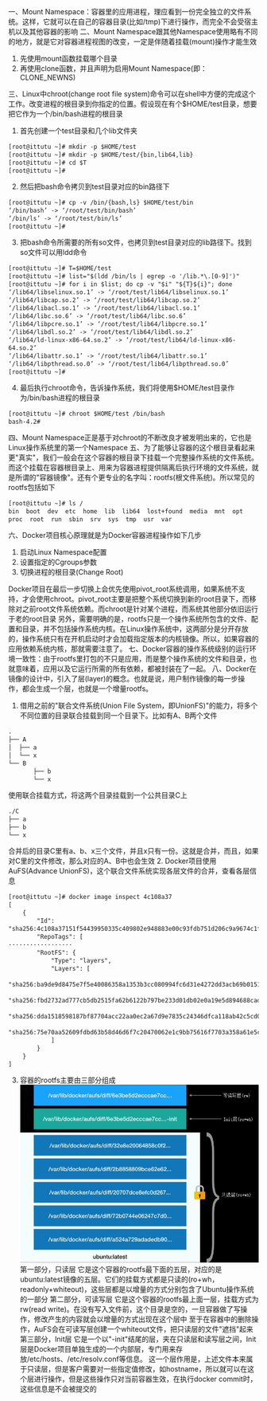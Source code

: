 一、Mount Namespace：容器里的应用进程，理应看到一份完全独立的文件系统。这样，它就可以在自己的容器目录(比如/tmp)下进行操作，而完全不会受宿主机以及其他容器的影响
二、Mount Namespace跟其他Namespace使用略有不同的地方，就是它对容器进程视图的改变，一定是伴随着挂载(mount)操作才能生效
1. 先使用mount函数挂载哪个目录
2. 再使用clone函数，并且声明为启用Mount Namespace(即：CLONE_NEWNS)

三、Linux中chroot(change root file system)命令可以在shell中方便的完成这个工作。改变进程的根目录到你指定的位置。假设现在有个$HOME/test目录，想要把它作为一个/bin/bash进程的根目录
1. 首先创建一个test目录和几个lib文件夹
```
[root@ittutu ~]# mkdir -p $HOME/test
[root@ittutu ~]# mkdir -p $HOME/test/{bin,lib64,lib}
[root@ittutu ~]# cd $T
[root@ittutu ~]# 
```
2. 然后把bash命令拷贝到test目录对应的bin路径下
```
[root@ittutu ~]# cp -v /bin/{bash,ls} $HOME/test/bin
‘/bin/bash’ -> ‘/root/test/bin/bash’
‘/bin/ls’ -> ‘/root/test/bin/ls’
[root@ittutu ~]# 
```
3. 把bash命令所需要的所有so文件，也拷贝到test目录对应的lib路径下。找到so文件可以用ldd命令
```
[root@ittutu ~]# T=$HOME/test
[root@ittutu ~]# list="$(ldd /bin/ls | egrep -o '/lib.*\.[0-9]')"
[root@ittutu ~]# for i in $list; do cp -v "$i" "${T}${i}"; done
‘/lib64/libselinux.so.1’ -> ‘/root/test/lib64/libselinux.so.1’
‘/lib64/libcap.so.2’ -> ‘/root/test/lib64/libcap.so.2’
‘/lib64/libacl.so.1’ -> ‘/root/test/lib64/libacl.so.1’
‘/lib64/libc.so.6’ -> ‘/root/test/lib64/libc.so.6’
‘/lib64/libpcre.so.1’ -> ‘/root/test/lib64/libpcre.so.1’
‘/lib64/libdl.so.2’ -> ‘/root/test/lib64/libdl.so.2’
‘/lib64/ld-linux-x86-64.so.2’ -> ‘/root/test/lib64/ld-linux-x86-64.so.2’
‘/lib64/libattr.so.1’ -> ‘/root/test/lib64/libattr.so.1’
‘/lib64/libpthread.so.0’ -> ‘/root/test/lib64/libpthread.so.0’
[root@ittutu ~]#
```
4. 最后执行chroot命令，告诉操作系统，我们将使用$HOME/test目录作为/bin/bash进程的根目录
```
[root@ittutu ~]# chroot $HOME/test /bin/bash              
bash-4.2# 
```

四、Mount Namespace正是基于对chroot的不断改良才被发明出来的，它也是Linux操作系统里的第一个Namespace
五、为了能够让容器的这个根目录看起来更"真实"，我们一般会在这个容器的根目录下挂载一个完整操作系统的文件系统。而这个挂载在容器根目录上、用来为容器进程提供隔离后执行环境的文件系统，就是所谓的"容器镜像"。还有个更专业的名字叫：rootfs(根文件系统)。所以常见的rootfs包括如下
```
[root@ittutu ~]# ls /
bin  boot  dev  etc  home  lib  lib64  lost+found  media  mnt  opt  proc  root  run  sbin  srv  sys  tmp  usr  var
```
六、Docker项目核心原理就是为Docker容器进程操作如下几步
1. 启动Linux Namespace配置
2. 设置指定的Cgroups参数
3. 切换进程的根目录(Change Root)

Docker项目在最后一步切换上会优先使用pivot_root系统调用，如果系统不支持，才会使用chroot。pivot_root主要是把整个系统切换到新的root目录下，而移除对之前root文件系统依赖。而chroot是针对某个进程，而系统其他部分依旧运行于老的root目录
另外，需要明确的是，rootfs只是一个操作系统所包含的文件、配置和目录，并不包括操作系统内核。在Linux操作系统中，这两部分是分开存放的，操作系统只有在开机启动时才会加载指定版本的内核镜像。所以，如果容器的应用依赖系统内核，那就需要注意了。
七、Docker容器的操作系统级别的运行环境一致性：由于rootfs里打包的不只是应用，而是整个操作系统的文件和目录，也就意味着，应用以及它运行所需的所有依赖，都被封装在了一起。
八、Docker在镜像的设计中，引入了层(layer)的概念。也就是说，用户制作镜像的每一步操作，都会生成一个层，也就是一个增量rootfs。
1. 借用之前的"联合文件系统(Union File System，即UnionFS)"的能力，将多个不同位置的目录联合挂载到同一个目录下。比如有A、B两个文件
```
.
├── A
│  ├── a
│  └── x
└── B
       ├── b
       └── x
```
使用联合挂载方式，将这两个目录挂载到一个公共目录C上
```
./C
├── a
├── b
└── x
```
合并后的目录C里有a、b、x三个文件，并且x只有一份。这就是合并，而且，如果对C里的文件修改，那么对应的A、B中也会生效
2. Docker项目使用AuFS(Advance UnionFS)，这个联合文件系统实现各层文件的合并，查看各层信息
```
[root@ittutu ~]# docker image inspect 4c108a37
[
    {
        "Id": "sha256:4c108a37151f54439950335c409802e948883e00c93fdb751d206c9a9674c1f6",
        "RepoTags": [
··················
        "RootFS": {
            "Type": "layers",
            "Layers": [
                "sha256:ba9de9d8475e7f5e40086358a1353b3cc080994fc6d31e4272dd3acb69b0151e",
                "sha256:fbd2732ad777cb5db2515fa62b6122b797be233d01db02e0a19e5d894688cad6",
                "sha256:dda1518598187bf87704acc22aa0ec2a67d9e7835c24346dfca118ab42c5cd0b",
                "sha256:75e70aa52609fdbd63b58d46d6f7c20470062e1c9bb75616f7703a358a61e5ca"
            ]
        }
    }
]
```
3. 容器的rootfs主要由三部分组成
![](https://raw.githubusercontent.com/hujiapeng/imgs/master/geekbang/%E6%B7%B1%E5%85%A5%E5%89%96%E6%9E%90Kubernetes/%E5%AE%B9%E5%99%A8rootfs.jpg)
第一部分，只读层
它是这个容器的rootfs最下面的五层，对应的是ubuntu:latest镜像的五层。它们的挂载方式都是只读的(ro+wh，readonly+whiteout)，这些层都是以增量的方式分别包含了Ubuntu操作系统的一部分
第二部分，可读写层
它是这个容器的rootfs最上面一层，挂载方式为rw(read write)。在没有写入文件前，这个目录是空的，一旦容器做了写操作，修改产生的内容就会以增量的方式出现在这个层中
至于在容器中的删除操作，AuFS会在可读写层创建一个whiteout文件，把只读层的文件"遮挡"起来
第三部分，Init层
它是一个以"-init"结尾的层，夹在只读层和读写层之间，Init层是Docker项目单独生成的一个内部层，专门用来存放/etc/hosts、/etc/resolv.conf等信息。
这一个层作用是，上述文件本来属于只读层，但是客户需要对一些指定值修改，如hostname，所以就可以在这个层进行操作，但是这些操作只对当前容器生效，在执行docker commit时，这些信息是不会被提交的

